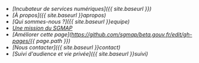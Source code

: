 - <i class="large home icon"/> [Incubateur de services numériques]({{ site.baseurl }})
- <i class="large idea icon"/> [À propos]({{ site.baseurl }}apropos)
- <i class="large users icon"/> [Qui sommes-nous ?]({{ site.baseurl }}equipe)
- <i class="large university icon"/> [Une mission du SGMAP](http://modernisation.gouv.fr)
- <i class="large write icon"/> [Améliorer cette page](https://github.com/sgmap/beta.gouv.fr/edit/gh-pages/{{ page.path }})
- <i class="large mail icon"/> [Nous contacter]({{ site.baseurl }}contact)
- <i class="large privacy icon"/> [Suivi d'audience et vie privée]({{ site.baseurl }}suivi)
